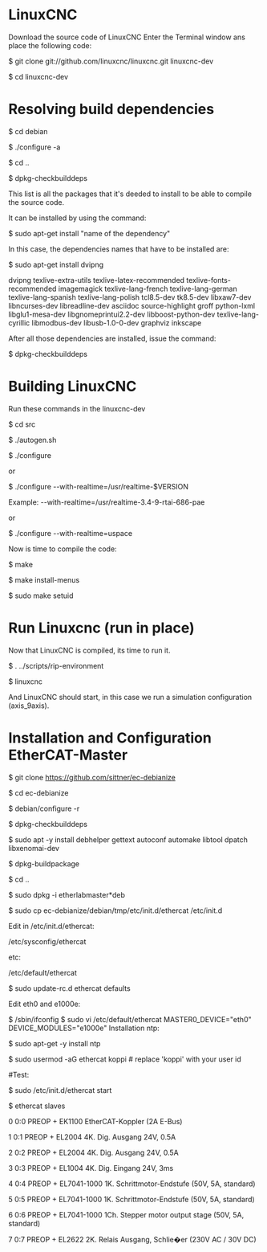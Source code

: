 # LinuxCNC
Download the source code of LinuxCNC
Enter the Terminal window ans place the following code:

$ git clone git://github.com/linuxcnc/linuxcnc.git linuxcnc-dev

$ cd linuxcnc-dev

# Resolving build dependencies

$ cd debian 

$ ./configure -a 

$ cd .. 

$ dpkg-checkbuilddeps 

This list is all the packages that it's deeded to install to be able to compile the source code.

It can be installed by using the command:

$ sudo apt-get install "name of the dependency"

In this case, the dependencies names that have to be installed are:

$ sudo apt-get install dvipng 

dvipng 
texlive-extra-utils 
texlive-latex-recommended 
texlive-fonts-recommended 
imagemagick 
texlive-lang-french 
texlive-lang-german
texlive-lang-spanish
texlive-lang-polish
tcl8.5-dev
tk8.5-dev
libxaw7-dev
libncurses-dev
libreadline-dev
asciidoc
source-highlight
groff
python-lxml
libglu1-mesa-dev
libgnomeprintui2.2-dev
libboost-python-dev
texlive-lang-cyrillic
libmodbus-dev
libusb-1.0-0-dev
graphviz
inkscape

After all those dependencies are installed, issue the command:

$ dpkg-checkbuilddeps 


# Building LinuxCNC

Run these commands in the linuxcnc-dev

$ cd src 

$ ./autogen.sh 

$ ./configure 

or

$ ./configure  --with-realtime=/usr/realtime-$VERSION

Example: --with-realtime=/usr/realtime-3.4-9-rtai-686-pae

or 

$ ./configure --with-realtime=uspace

Now is time to compile the code:

$ make 

$ make install-menus 

$ sudo make setuid 

# Run Linuxcnc (run in place)

Now that LinuxCNC is compiled, its time to run it.

$ . ../scripts/rip-environment 

$ linuxcnc 

And LinuxCNC should start, in this case we run a simulation configuration (axis_9axis).

# Installation and Configuration EtherCAT-Master

$ git clone https://github.com/sittner/ec-debianize

$ cd ec-debianize

$ debian/configure -r

$ dpkg-checkbuilddeps

$ sudo apt -y install debhelper gettext autoconf automake libtool dpatch libxenomai-dev

$ dpkg-buildpackage

$ cd ..

$ sudo dpkg -i etherlabmaster*deb

$ sudo cp ec-debianize/debian/tmp/etc/init.d/ethercat /etc/init.d

Edit in /etc/init.d/ethercat:

/etc/sysconfig/ethercat

etc:

/etc/default/ethercat

$ sudo update-rc.d ethercat defaults

Edit eth0 and e1000e:

$ /sbin/ifconfig
$ sudo vi /etc/default/ethercat
MASTER0_DEVICE="eth0"
DEVICE_MODULES="e1000e"
Installation ntp:

$ sudo apt-get -y install ntp

$ sudo usermod -aG ethercat koppi # replace 'koppi' with your user id

#Test:

$ sudo /etc/init.d/ethercat start

$ ethercat slaves

0  0:0  PREOP  +  EK1100 EtherCAT-Koppler (2A E-Bus)

1  0:1  PREOP  +  EL2004 4K. Dig. Ausgang 24V, 0.5A

2  0:2  PREOP  +  EL2004 4K. Dig. Ausgang 24V, 0.5A

3  0:3  PREOP  +  EL1004 4K. Dig. Eingang 24V, 3ms

4  0:4  PREOP  +  EL7041-1000 1K. Schrittmotor-Endstufe (50V, 5A, standard)

5  0:5  PREOP  +  EL7041-1000 1K. Schrittmotor-Endstufe (50V, 5A, standard)

6  0:6  PREOP  +  EL7041-1000 1Ch. Stepper motor output stage (50V, 5A, standard)

7  0:7  PREOP  +  EL2622 2K. Relais Ausgang, Schlie�er (230V AC / 30V DC)
